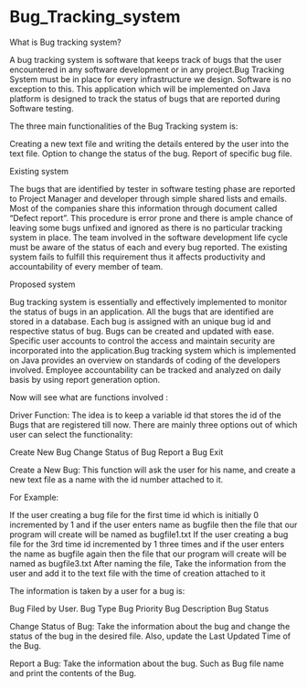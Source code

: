 # Bug_Tracking_system 
What is Bug tracking system? 

A bug tracking system is software that keeps track of bugs that the user encountered in any software development or in any project.Bug Tracking System must be in place for every infrastructure we design. Software is no exception to this. This application which will be implemented on Java platform is designed to track the status of bugs that are reported during Software testing.


The three main functionalities of the Bug Tracking system is:

Creating a new text file and writing the details entered by the user into the text file.
Option to change the status of the bug.
Report of specific bug file.



Existing system

The bugs that are identified by tester in software testing phase are reported to Project Manager and developer through simple shared lists and emails. Most of the companies share this information through document called “Defect report”. This procedure is error prone and there is ample chance of leaving some bugs unfixed and ignored as there is no particular tracking system in place. The team involved in the software development life cycle must be aware of the status of each and every bug reported.  The existing system fails to fulfill this requirement thus it affects productivity and accountability of every member of team.



Proposed system

Bug tracking system is essentially and effectively implemented to monitor the status of bugs in an application. All the bugs that are identified are stored in a database. Each bug is assigned with an unique bug id and respective status of bug. Bugs can be created and updated with ease. Specific user accounts to control the access and maintain security are incorporated into the application.Bug tracking system which is implemented on Java provides an overview on standards of coding of the developers involved. Employee accountability can be tracked and analyzed on daily basis by using report generation option.



Now will see what are functions involved :


Driver Function: The idea is to keep a variable id that stores the id of the Bugs that are registered till now. There are mainly three options out of which user can select the functionality:

Create New Bug
Change Status of Bug
Report a Bug
Exit



Create a New Bug: This function will ask the user for his name, and create a new text file as a name with the id number attached to it.

For Example:

If the user creating a bug file for the first time id which is initially 0 incremented by 1 and if the user enters name as bugfile then the file that our program will create will be named as bugfile1.txt 
If the user creating a bug file for the 3rd time id incremented by 1 three times and if the user enters the name as bugfile again then the file that our program will create will be named as bugfile3.txt
After naming the file, Take the information from the user and add it to the text file with the time of creation attached to it 

The information is taken by a user for a bug is:

Bug Filed by User.
Bug Type
Bug Priority
Bug Description
Bug Status


Change Status of Bug: Take the information about the bug and change the status of the bug in the desired file. Also, update the Last Updated Time of the Bug.

Report a Bug: Take the information about the bug. Such as Bug file name and print the contents of the Bug.
